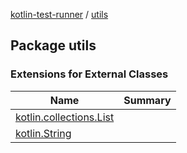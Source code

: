 [kotlin-test-runner](../index.md) / [utils](./index.md)

## Package utils

### Extensions for External Classes

| Name | Summary |
|---|---|
| [kotlin.collections.List](kotlin.collections.-list/index.md) |  |
| [kotlin.String](kotlin.-string/index.md) |  |
